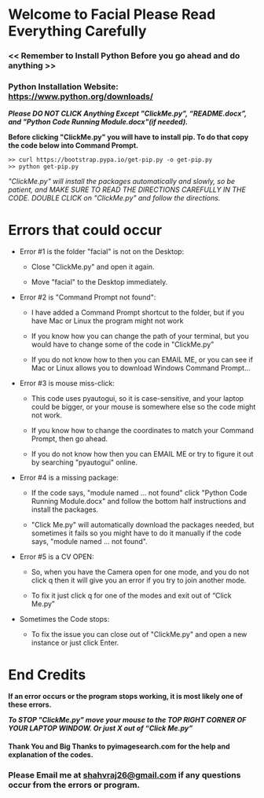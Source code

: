 # Welcome to Facial Please Read Everything Carefully
 

### << Remember to Install Python Before you go ahead and do anything >>

### Python Installation Website: https://www.python.org/downloads/


***Please DO NOT CLICK Anything Except "ClickMe.py", “README.docx”, and "Python Code Running Module.docx"(if needed).***

**Before clicking "ClickMe.py" you will have to install pip.
To do that copy the code below into Command Prompt.**

```
>> curl https://bootstrap.pypa.io/get-pip.py -o get-pip.py
>> python get-pip.py
```

*"ClickMe.py" will install the packages automatically and slowly, so be patient, and MAKE SURE TO READ THE DIRECTIONS CAREFULLY IN THE CODE. 
DOUBLE CLICK on "ClickMe.py" and follow the directions.*

# Errors that could occur

- Error #1 is the folder "facial" is not on the Desktop:
      
     -	Close "ClickMe.py" and open it again.

     -	Move "facial" to the Desktop immediately.

- Error #2 is "Command Prompt not found":
     
     - I have added a Command Prompt shortcut to the folder, but if you have Mac or Linux the program might not work

     -	If you know how you can change the path of your terminal, but you would have to change some of the code in "ClickMe.py”

     -	If you do not know how to then you can EMAIL ME, or you can see if Mac or Linux allows you to download Windows Command Prompt...

- Error #3 is mouse miss-click:
      
     -	This code uses pyautogui, so it is case-sensitive, and your laptop could be bigger, or your mouse is somewhere else so the code might not work.

     -	If you know how to change the coordinates to match your Command Prompt, then go ahead.
  
     -	If you do not know how then you can EMAIL ME or try to figure it out by searching "pyautogui" online. 

- Error #4 is a missing package:
     
     -	If the code says, "module named ... not found" click "Python Code Running Module.docx" and follow the bottom half instructions and install the packages. 

     -	"Click Me.py" will automatically download the packages needed, but sometimes it fails so you might have to do it manually if the code says, "module named ... not found".

- Error #5 is a CV OPEN:
     
     -	So, when you have the Camera open for one mode, and you do not click q then it will give you an error if you try to join another mode. 

     -	To fix it just click q for one of the modes and exit out of “Click Me.py”

- Sometimes the Code stops:
     
     -	To fix the issue you can close out of "ClickMe.py" and open a new instance or just click Enter.

# End Credits

**If an error occurs or the program stops working, it is most likely one of these errors.**

***To STOP "ClickMe.py" move your mouse to the TOP RIGHT CORNER OF YOUR LAPTOP WINDOW. Or just X out of “Click Me.py”***

#### Thank You and Big Thanks to pyimagesearch.com for the help and explanation of the codes. 

### Please Email me at shahvraj26@gmail.com if any questions occur from the errors or program.
